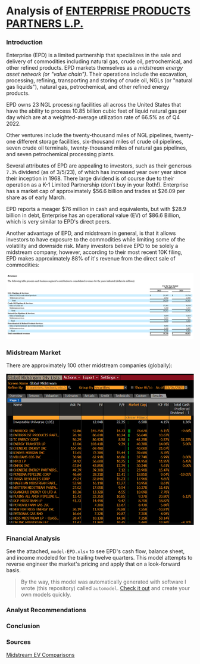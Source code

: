# Analysis of [ENTERPRISE PRODUCTS PARTNERS L.P.](https://www.sec.gov/edgar/browse/?CIK=1061219&owner=exclude)

### Introduction

Enterprise (EPD) is a limited partnership that specializes in the
sale and delivery of commodities including natural gas, crude oil,
petrochemical, and other refined products. EPD markets themselves as a
_midstream energy asset network (or "value chain")_. Their operations include
the excavation, processing, refining, transporting and storing of crude oil,
NGLs (or "natural gas liquids"), natural gas, petrochemical, and other refined
energy products.

EPD owns 23 NGL processing facilities all across the United States that have the
ability to process 10.85 billion cubic feet of liquid natural gas per day which
are at a weighted-average utilization rate of 66.5% as of Q4 2022.

Other ventures include the twenty-thousand miles of NGL pipelines, twenty-one different
storage facilities, six-thousand miles of crude oil pipelines, seven crude oil terminals,
twenty-thousand miles of natural gas pipelines, and seven petrochemical processing plants.

Several attributes of
EPD are appealing to investors, such as their generous `7.3%` dividend
(as of 3/5/23), of which has increased year over year since their inception
in 1968. There large dividend is of course due to their operation as a K-1
Limited Partnership (don't buy in your Roth!). Enterprise has a market cap of
approximately $56.6 billion and trades at $26.09 per share as of early March.

EPD reports a meager $76 million in cash and equivalents, but with $28.9 billion in
debt, Enterprise has an operational value (EV) of $86.6 Billion, which is very
similar to EPD's direct peers.

Another advantage of EPD, and midstream in general, is that it allows investors
to have exposure to the commodities while limiting some of the volatility and
downside risk. Many investors believe EPD to be solely a midstream company, however,
according to their most recent 10K filing, EPD makes approximately 88% of it's revenue
from the direct sale of commodities:

![epd revenue sheet](./images/revenue.png)

### Midstream Market

There are approximately 100 other midstream companies (globally):

![Midstream Peers](./images/EQSMidstreamPeers.png)

### Financial Analysis

See the attached, `model-EPD.xlsx` to see EPD's cash flow, balance sheet, and income modeled
for the trailing twelve quarters. This model attempts to reverse engineer the market's pricing
and apply that on a look-forward basis.

> By the way, this model was automatically generated with software I wrote (this repository)
> called `automodel`. [Check it out](https://github.com/carterjfulcher/automodel) and create
> your own models quickly.

### Analyst Recommendations

### Conclusion

### Sources

[Midstream EV Comparisons](./EVComparisonsMidstream.xlsx)
